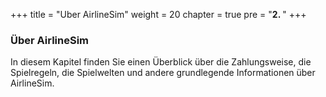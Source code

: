 ﻿+++
title = "Uber AirlineSim"
weight = 20
chapter = true
pre = "<b>2. </b>"
+++

### Über AirlineSim

In diesem Kapitel finden Sie einen Überblick über die Zahlungsweise, die Spielregeln, die Spielwelten und andere grundlegende Informationen über AirlineSim.